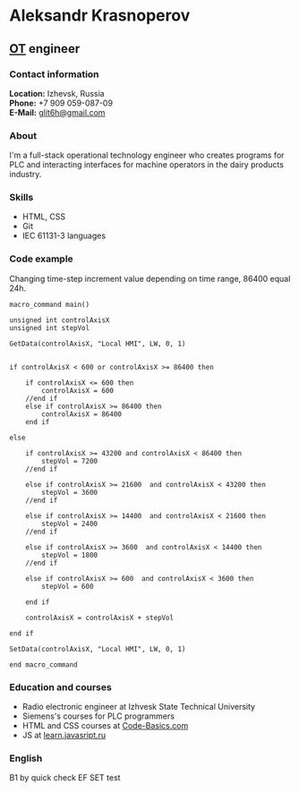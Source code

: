 # Aleksandr Krasnoperov

## [OT](https://en.wikipedia.org/wiki/Operational_technology) engineer

### Contact information

**Location:** Izhevsk, Russia  
**Phone:** +7 909 059-087-09  
**E-Mail:** glit6h@gmail.com  

### About

I'm a full-stack operational technology engineer who creates programs for PLC and interacting interfaces for machine operators in the dairy products industry. 

### Skills

* HTML, CSS
* Git
* IEC 61131-3 languages

### Code example

Changing time-step increment value depending on time range, 86400 equal 24h.
```
macro_command main()

unsigned int controlAxisX
unsigned int stepVol

GetData(controlAxisX, "Local HMI", LW, 0, 1)


if controlAxisX < 600 or controlAxisX >= 86400 then

	if controlAxisX <= 600 then 
		controlAxisX = 600
	//end if
	else if controlAxisX >= 86400 then 
		controlAxisX = 86400
	end if
	
else
	
	if controlAxisX >= 43200 and controlAxisX < 86400 then
		stepVol = 7200
	//end if

	else if controlAxisX >= 21600  and controlAxisX < 43200 then
		stepVol = 3600
	//end if

	else if controlAxisX >= 14400  and controlAxisX < 21600 then
		stepVol = 2400
	//end if

	else if controlAxisX >= 3600  and controlAxisX < 14400 then
		stepVol = 1800
	//end if

	else if controlAxisX >= 600  and controlAxisX < 3600 then
		stepVol = 600
		
	end if

	controlAxisX = controlAxisX + stepVol 
	
end if

SetData(controlAxisX, "Local HMI", LW, 0, 1)

end macro_command
```
### Education and courses

* Radio electronic engineer at Izhvesk State Technical University
* Siemens's courses for PLC programmers
* HTML and CSS courses at [Code-Basics.com](https://code-basics.com/)
* JS at [learn.javasript.ru](https://learn.javascript.ru/)

### English

B1 by quick check EF SET test